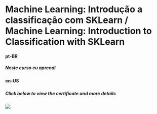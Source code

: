 # Machine Learning: Introdução a classificação com SKLearn / Machine Learning: Introduction to Classification with SKLearn

#### pt-BR
##### Neste curso eu aprendi 


#### en-US
##### 


##### Click below to view the certificate and more details
[![](https://cdn4.iconfinder.com/data/icons/business-1221/24/Certificate-64.png)](https://cursos.alura.com.br/certificate/wesley-comput/machine-learning-introducao-a-classificacao-com-sklearn)
